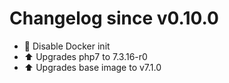 # Changelog since v0.10.0
- :hammer: Disable Docker init 
- :arrow_up: Upgrades php7 to 7.3.16-r0 
- :arrow_up: Upgrades base image to v7.1.0 

